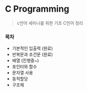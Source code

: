 # C Programming

>  c언어 세미나를 위한 기초 C언어 정리

### 목차

* 기본적인 입출력 (완료)
* 반복문과 조건문 (완료)
* 배열 (진행중~)
* 포인터와 함수
* 문자열 사용
* 동적할당
* 구조체

